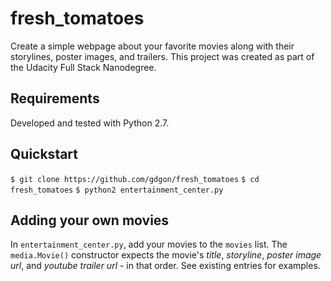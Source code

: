 # fresh_tomatoes
Create a simple webpage about your favorite movies along with their storylines, poster images, and trailers. This project was created as part of the Udacity Full Stack Nanodegree.
## Requirements
Developed and tested with Python 2.7.
## Quickstart
`$ git clone https://github.com/gdgon/fresh_tomatoes`
`$ cd fresh_tomatoes`
`$ python2 entertainment_center.py`
## Adding your own movies
In `entertainment_center.py`, add your movies to the `movies` list. The `media.Movie()` constructor expects the movie's _title_, _storyline_, _poster_ _image_ _url_, and _youtube_ _trailer_ _url_ - in that order. See existing entries for examples.
